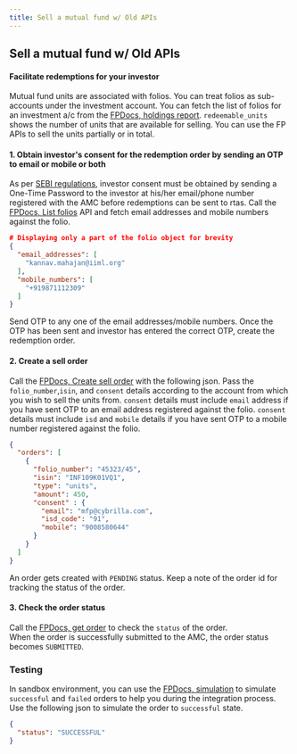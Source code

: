 ```yaml
---
title: Sell a mutual fund w/ Old APIs
---
```

## Sell a mutual fund w/ Old APIs
#### Facilitate redemptions for your investor

Mutual fund units are associated with folios. You can treat folios as sub-accounts under the investment account. You can fetch the list of folios for an investment a/c from the [FPDocs, holdings report](https://fintechprimitives.com/api/#get-holding-report). `redeemable_units` shows the number of units that are available for selling. You can use the FP APIs to sell the units partially or in total.

#### 1. Obtain investor's consent for the redemption order by sending an OTP to email or mobile or both
As per [SEBI regulations](https://www.sebi.gov.in/legal/circulars/mar-2022/discontinuation-of-usage-of-pool-accounts-for-transactions-in-the-units-of-mutual-funds-clarifications-with-respect-to-circulars-dated-october-4-2021_56887.html), investor consent must be obtained by sending a One-Time Password to the investor at his/her email/phone number registered with the AMC before redemptions can be sent to rtas. Call the [FPDocs, List folios](https://fintechprimitives.com/docs/api/#list-folios) API and fetch email addresses and mobile numbers against the folio.
```json
# Displaying only a part of the folio object for brevity
{
  "email_addresses": [
    "kannav.mahajan@iiml.org"
  ],
  "mobile_numbers": [
    "+919871112309"
  ]
}
```
Send OTP to any one of the email addresses/mobile numbers. Once the OTP has been sent and investor has entered the correct OTP, create the redemption order.

#### 2. Create a sell order

Call the [FPDocs, Create sell order](https://fintechprimitives.com/api/#post-create-sell-order) with the following json. Pass the `folio_number`,`isin`, and `consent` details according to the account from which you wish to sell the units from. `consent` details must include `email` address if you have sent OTP to an email address registered against the folio. `consent` details must include `isd` and `mobile` details if you have sent OTP to a mobile number registered against the folio. 

```json
{
  "orders": [
    {
      "folio_number": "45323/45",
      "isin": "INF109K01VQ1",
      "type": "units",
      "amount": 450,
      "consent" : {
        "email": "mfp@cybrilla.com",
        "isd_code": "91",
        "mobile": "9008580644"
      }
    }
  ]
}
```

An order gets created with `PENDING` status. Keep a note of the order id for tracking the status of the order.

#### 3. Check the order status

Call the [FPDocs, get order](https://fintechprimitives.com/api/#get-fetch-single-order) to check the `status` of the order.  
When the order is successfully submitted to the AMC, the order status becomes `SUBMITTED`.
### Testing

In sandbox environment, you can use the [FPDocs, simulation](https://fintechprimitives.com/api/#post-order-simulation) to simulate `successful` and `failed` orders to help you during the integration process. Use the following json to simulate the order to `successful` state.

```json
{
  "status": "SUCCESSFUL"
}
```
